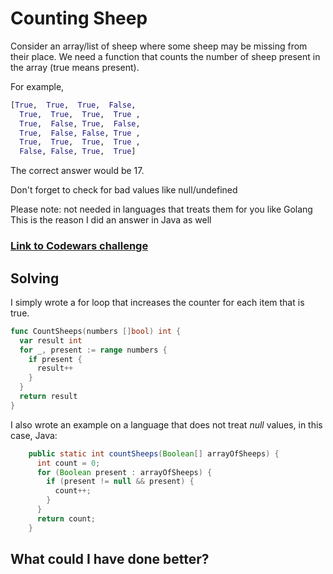 # Counting Sheep
Consider an array/list of sheep where some sheep may be missing from their place. We need a function that counts the number of sheep present in the array (true means present).

For example,
```py
[True,  True,  True,  False,
  True,  True,  True,  True ,
  True,  False, True,  False,
  True,  False, False, True ,
  True,  True,  True,  True ,
  False, False, True,  True]
```
The correct answer would be 17.

Don't forget to check for bad values like null/undefined

Please note: not needed in languages that treats them for you like Golang  
This is the reason I did an answer in Java as well

### [Link to Codewars challenge](https://www.codewars.com/kata/54edbc7200b811e956000556)

## Solving
I simply wrote a for loop that increases the counter for each item that is true.

```go
func CountSheeps(numbers []bool) int {
  var result int
  for _, present := range numbers {
    if present {
      result++
    }
  }
  return result
}
```
I also wrote an example on a language that does not treat *null* values, in this case, Java:  
```java
    public static int countSheeps(Boolean[] arrayOfSheeps) {
      int count = 0;
      for (Boolean present : arrayOfSheeps) {
        if (present != null && present) {
          count++;
        }
      }
      return count;
    }
```
## What could I have done better?